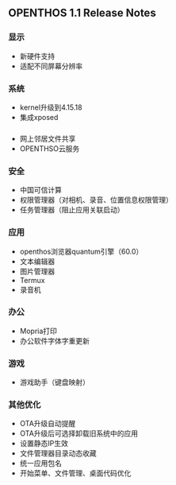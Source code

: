 ## OPENTHOS 1.1 Release Notes

### 显示
- 新硬件支持
- 适配不同屏幕分辨率

### 系统
- kernel升级到4.15.18
- 集成xposed

### 
- 网上邻居文件共享
- OPENTHSO云服务

### 安全
- 中国可信计算
- 权限管理器（对相机、录音、位置信息权限管理）
- 任务管理器（阻止应用关联启动）

### 应用
- openthos浏览器quantum引擎（60.0）
- 文本编辑器
- 图片管理器
- Termux
- 录音机

### 办公
- Mopria打印
- 办公软件字体字重更新

### 游戏
- 游戏助手（键盘映射）

### 其他优化
- OTA升级自动提醒
- OTA升级后可选择卸载旧系统中的应用
- 设置静态IP生效
- 文件管理器目录动态收藏
- 统一应用包名
- 开始菜单、文件管理、桌面代码优化
